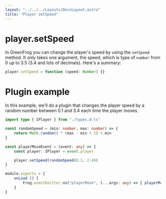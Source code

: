 ```yaml
---
layout: "../../../Layouts/DocsLayout.astro"
title: "Player setSpeed"
---
```


# player.setSpeed

In GreenFrog you can change the player's speed by using the `setSpeed` method. It only takes one argument, the speed, which is type of `number` from 0 up to 3.5 (3.4 and lots of decimals). Here's a summary:

```ts
player.setSpeed = function (speed: Number) {}
```

# Plugin example

In this example, we'll do a plugin that changes the player speed by a random number between 0.1 and 3.4 each time the player moves.

```ts
import type { IPlayer } from "./types.d.ts"

const randomSpeed = (min: number, max: number) => {
    return Math.random() * (max - min + 1) + min
}

const playerMoveEvent = (event: any) => {
    const player: IPlayer = event.player

    player.setSpeed(randomSpeed(0.1, 2.4))
}

module.exports = {
    onLoad () {
        Frog.eventEmitter.on("playerMove", (...args: any) => { playerMoveEvent(...args, Frog) })
    }
}
```
